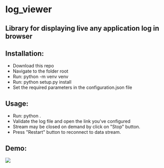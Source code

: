 # log_viewer

Library for displaying live any application log in browser
---

Installation:
---
- Download this repo
- Navigate to the folder root
- Run: python -m venv venv
- Run: python setup.py install
- Set the required parameters in the configuration.json file


Usage:
---    
- Run: python .
- Validate the log file and open the link you've configured
- Stream may be closed on demand by click on "Stop" button.
- Press "Restart" button to reconnect to data stream. 

Demo:
---

![](https://raw.githubusercontent.com/swifty94/log_viever/master/demo/demo.gif)